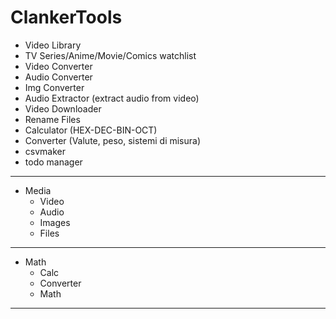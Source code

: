 # ClankerTools
 - Video Library
 - TV Series/Anime/Movie/Comics watchlist
 - Video Converter
 - Audio Converter
 - Img Converter
 - Audio Extractor (extract audio from video)
 - Video Downloader
 - Rename Files
 - Calculator (HEX-DEC-BIN-OCT)
 - Converter (Valute, peso, sistemi di misura)
 - csvmaker
 - todo manager
____________________________________
 - Media
   - Video
   - Audio
   - Images
   - Files
____________________________________
 - Math
   - Calc
   - Converter
   - Math
____________________________________